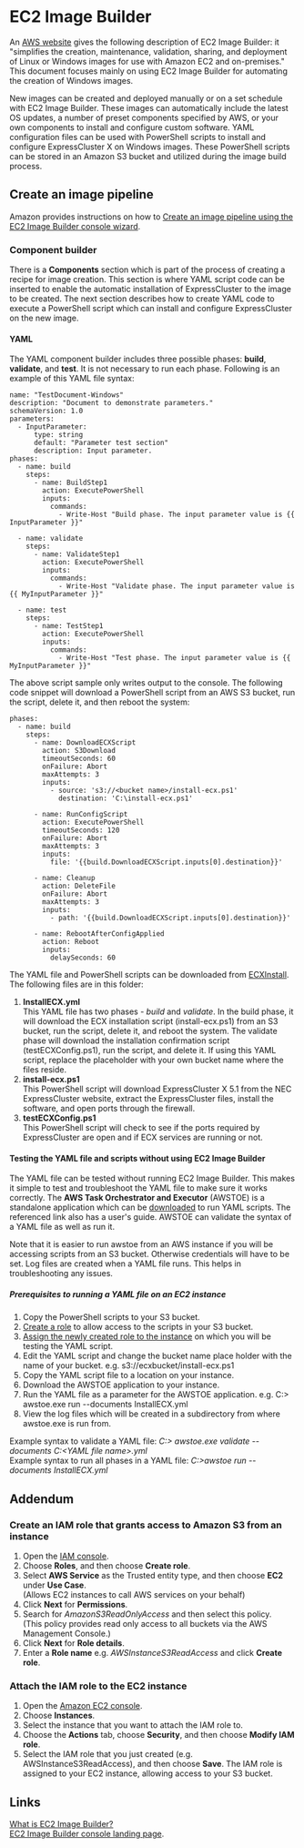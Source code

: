 # EC2 Image Builder
An [AWS website](https://aws.amazon.com/image-builder/faqs/) gives the following description of EC2 Image Builder: it \"simplifies the creation, maintenance, validation, sharing, and deployment of Linux or Windows images for use with Amazon EC2 and on-premises.\" This document focuses mainly on using EC2 Image Builder for automating the creation of Windows images.    

New images can be created and deployed manually or on a set schedule with EC2 Image Builder. These images can automatically include the latest OS updates, a number of preset components specified by AWS, or your own components to install and configure custom software. YAML configuration files can be used with PowerShell scripts to install and configure ExpressCluster X on Windows images. These PowerShell scripts can be stored in an Amazon S3 bucket and utilized during the image build process.

## Create an image pipeline
Amazon provides instructions on how to [Create an image pipeline using the EC2 Image Builder console wizard](https://docs.aws.amazon.com/imagebuilder/latest/userguide/start-build-image-pipeline.html).

### Component builder
There is a **Components** section which is part of the process of creating a recipe for image creation. This section is where YAML script code can be inserted to enable the automatic installation of ExpressCluster to the image to be created. The next section describes how to create YAML code to execute a PowerShell script which can install and configure ExpressCluster on the new image.

#### YAML
The YAML component builder includes three possible phases: **build**, **validate**, and **test**. It is not necessary to run each phase. Following is an example of this YAML file syntax:
```
name: "TestDocument-Windows"
description: "Document to demonstrate parameters."
schemaVersion: 1.0
parameters:
  - InputParameter:
      type: string
      default: "Parameter test section"
      description: Input parameter.
phases:
  - name: build
    steps:
      - name: BuildStep1
        action: ExecutePowerShell
        inputs:
          commands:
            - Write-Host "Build phase. The input parameter value is {{ InputParameter }}"

  - name: validate
    steps:
      - name: ValidateStep1
        action: ExecutePowerShell
        inputs:
          commands:
            - Write-Host "Validate phase. The input parameter value is {{ MyInputParameter }}"

  - name: test
    steps:
      - name: TestStep1
        action: ExecutePowerShell
        inputs:
          commands:
            - Write-Host "Test phase. The input parameter value is {{ MyInputParameter }}"
```
The above script sample only writes output to the console. The following code snippet will download a PowerShell script from an AWS S3 bucket, run the script, delete it, and then reboot the system:
```
phases:
  - name: build
    steps:
      - name: DownloadECXScript
        action: S3Download
        timeoutSeconds: 60
        onFailure: Abort
        maxAttempts: 3
        inputs:
          - source: 's3://<bucket name>/install-ecx.ps1'
            destination: 'C:\install-ecx.ps1'

      - name: RunConfigScript
        action: ExecutePowerShell
        timeoutSeconds: 120
        onFailure: Abort
        maxAttempts: 3
        inputs:
          file: '{{build.DownloadECXScript.inputs[0].destination}}'

      - name: Cleanup
        action: DeleteFile
        onFailure: Abort
        maxAttempts: 3
        inputs:
          - path: '{{build.DownloadECXScript.inputs[0].destination}}'

      - name: RebootAfterConfigApplied
        action: Reboot
        inputs:
          delaySeconds: 60
```
The YAML file and PowerShell scripts can be downloaded from [ECXInstall](ECXInstall). The following files are in this folder:    
1. **InstallECX.yml**    
This YAML file has two phases - _build_ and _validate_. In the build phase, it will download the ECX installation script (install-ecx.ps1) from an S3 bucket, run the script, delete it, and reboot the system. The validate phase will download the installation confirmation script (testECXConfig.ps1), run the script, and delete it. If using this YAML script, replace the <bucketname> placeholder with your own bucket name where the files reside.
2. **install-ecx.ps1**    
  This PowerShell script will download ExpressCluster X 5.1 from the NEC ExpressCluster website, extract the ExpressCluster files, install the software, and open ports through the firewall.
3. **testECXConfig.ps1**    
  This PowerShell script will check to see if the ports required by ExpressCluster are open and if ECX services are running or not.

#### Testing the YAML file and scripts without using EC2 Image Builder
The YAML file can be tested without running EC2 Image Builder. This makes it simple to test and troubleshoot the YAML file to make sure it works correctly. The **AWS Task Orchestrator and Executor** (AWSTOE) is a standalone application which can be [downloaded](https://docs.aws.amazon.com/imagebuilder/latest/userguide/toe-get-started.html) to run YAML scripts. The referenced link also has a user's guide. AWSTOE can validate the syntax of a YAML file as well as run it.    

Note that it is easier to run awstoe from an AWS instance if you will be accessing scripts from an S3 bucket. Otherwise credentials will have to be set. Log files are created when a YAML file runs. This helps in troubleshooting any issues.

##### Prerequisites to running a YAML file on an EC2 instance
1. Copy the PowerShell scripts to your S3 bucket.
2. [Create a role](#Create-an-IAM-role-that-grants-access-to-Amazon-S3-from-an-instance) to allow access to the scripts in your S3 bucket.
3. [Assign the newly created role to the instance](#Attach-the-IAM-role-to-the-EC2-instance) on which you will be testing the YAML script.
4. Edit the YAML script and change the bucket name place holder with the name of your bucket. e.g. s3://ecxbucket/install-ecx.ps1
5. Copy the YAML script file to a location on your instance.
6. Download the AWSTOE application to your instance.
7. Run the YAML file as a parameter for the AWSTOE application.  e.g. C:\> awstoe.exe run --documents InstallECX.yml
8. View the log files which will be created in a subdirectory from where awstoe.exe is run from.

Example syntax to validate a YAML file:  _C:\> awstoe.exe validate --documents C:\<YAML file name>.yml_    
Example syntax to run all phases in a YAML file:  _C:\>awstoe run --documents InstallECX.yml_    

## Addendum
### Create an IAM role that grants access to Amazon S3 from an instance
1. Open the [IAM console](https://console.aws.amazon.com/iam).
2. Choose **Roles**, and then choose **Create role**.
3. Select **AWS Service** as the Trusted entity type, and then choose **EC2** under **Use Case**.    
   (Allows EC2 instances to call AWS services on your behalf)
4. Click **Next** for **Permissions**.
5. Search for *AmazonS3ReadOnlyAccess* and then select this policy.    
   (This policy provides read only access to all buckets via the AWS Management Console.)
6. Click **Next** for **Role details**.
7. Enter a **Role name** e.g. *AWSInstanceS3ReadAccess* and click **Create role**.

### Attach the IAM role to the EC2 instance
1. Open the [Amazon EC2 console](https://console.aws.amazon.com/ec2).
2. Choose **Instances**.
3. Select the instance that you want to attach the IAM role to.
4. Choose the **Actions** tab, choose **Security**, and then choose **Modify IAM role**.
5. Select the IAM role that you just created (e.g. AWSInstanceS3ReadAccess), and then choose **Save**. The IAM role is assigned to your EC2 instance, allowing access to your S3 bucket.


## Links
[What is EC2 Image Builder?](https://docs.aws.amazon.com/imagebuilder/latest/userguide/what-is-image-builder.html)    
[EC2 Image Builder console landing page](https://console.aws.amazon.com/imagebuilder/).
